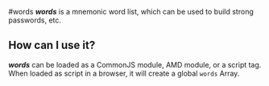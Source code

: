 #words
***words*** is a mnemonic word list, which can be used to build strong passwords, etc.

## How can I use it?
***words*** can be loaded as a CommonJS module, AMD module, or a script tag. When loaded as script in a browser, it will create a global `words` Array.

